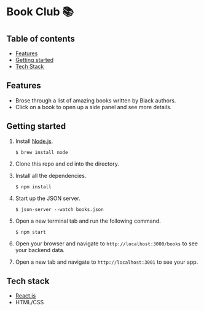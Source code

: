 # Book Club 📚

## Table of contents
* [Features](#features)
* [Getting started](#getting-started)
* [Tech Stack](#tech-stack)

<a name="features"/>

## Features
* Brose through a list of amazing books written by Black authors.
* Click on a book to open up a side panel and see more details.

<a name="getting-started"/>

## Getting started
1. Install [Node.js](https://www.npmjs.com/get-npm).

    ```$ brew install node```

2. Clone this repo and cd into the directory.
3. Install all the dependencies.

    ```$ npm install```

4. Start up the JSON server.

    ```$ json-server --watch books.json```   

5. Open a new terminal tab and run the following command.

    ```$ npm start```
    
6. Open your browser and navigate to `http://localhost:3000/books` to see your backend data.
7. Open a new tab and navigate to `http://localhost:3001` to see your app.

<a name="tech-stack"/>

## Tech stack
* [React.js](https://reactjs.org)
* HTML/CSS

